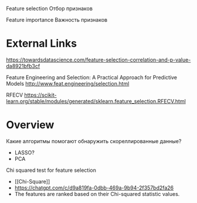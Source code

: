 
Feature selection
Отбор признаков

Feature importance
Важность признаков

# External Links

https://towardsdatascience.com/feature-selection-correlation-and-p-value-da8921bfb3cf

Feature Engineering and Selection: A Practical Approach for Predictive Models
http://www.feat.engineering/selection.html

RFECV
https://scikit-learn.org/stable/modules/generated/sklearn.feature_selection.RFECV.html


# Overview


Какие алгоритмы помогают обнаружить скореллированные данные?
- LASSO?
- PCA

Chi squared test for feature selection
- [[Chi-Square]]
- https://chatgpt.com/c/d9a819fa-0dbb-469a-9b94-2f357bd2fa26
- The features are ranked based on their Chi-squared statistic values.

